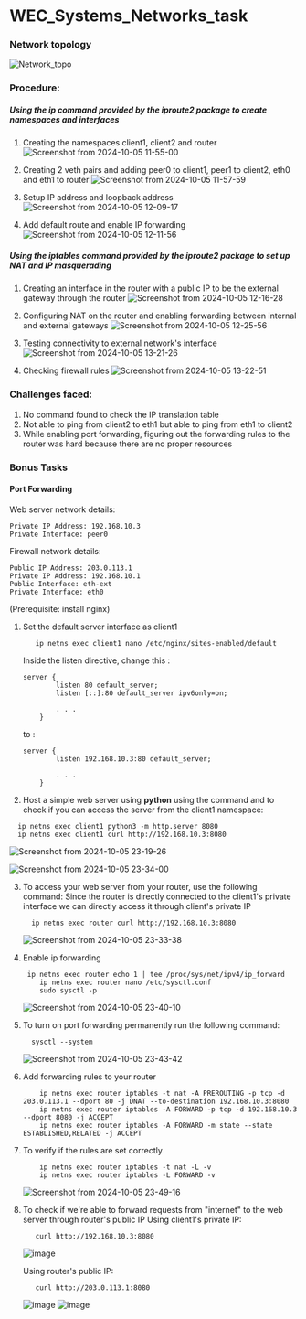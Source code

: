  # WEC_Systems_Networks_task

### Network topology
![Network_topo](https://github.com/user-attachments/assets/6fbc03a4-1c02-48f7-a324-623748b67cf4)

### Procedure:
##### Using the ip command provided by the iproute2 package to create namespaces and interfaces 
1. Creating the namespaces client1, client2 and router
   ![Screenshot from 2024-10-05 11-55-00](https://github.com/user-attachments/assets/703d8a60-9691-47ba-b5ec-b4bab7d97184)

2. Creating 2 veth pairs and adding peer0 to client1, peer1 to client2, eth0 and eth1 to router 
   ![Screenshot from 2024-10-05 11-57-59](https://github.com/user-attachments/assets/950e1fb0-e5c0-4de7-b2b8-cf031a0162a8)

3. Setup IP address and loopback address
  ![Screenshot from 2024-10-05 12-09-17](https://github.com/user-attachments/assets/a2b42a59-69a6-4b82-82fe-361781d3e8bd)

4. Add default route and enable IP forwarding
   ![Screenshot from 2024-10-05 12-11-56](https://github.com/user-attachments/assets/e9a4b7a6-c16c-4922-97b2-278d4387c485)


##### Using the iptables command provided by the iproute2 package to set up NAT and IP masquerading 
1. Creating an interface in the router with a public IP to be the external gateway through the router
   ![Screenshot from 2024-10-05 12-16-28](https://github.com/user-attachments/assets/5deada88-4fc2-4d6e-b62b-316a7f00bdd5)
     
2. Configuring NAT on the router and enabling forwarding between internal and external gateways
   ![Screenshot from 2024-10-05 12-25-56](https://github.com/user-attachments/assets/2c9e78da-dddc-4dad-bb60-3b0b66b651ef)

3. Testing connectivity to external network's interface 
   ![Screenshot from 2024-10-05 13-21-26](https://github.com/user-attachments/assets/a2f27285-ff3d-49b9-9e36-7d259815e9d4)

4. Checking firewall rules
   ![Screenshot from 2024-10-05 13-22-51](https://github.com/user-attachments/assets/107832d1-2981-4802-8a76-3b6e83639fbd)
      


### Challenges faced:
1. No command found to check the IP translation table
2. Not able to ping from client2 to eth1 but able to ping from eth1 to client2
3. While enabling port forwarding, figuring out the forwarding rules to the router was hard because there are no proper resources


### Bonus Tasks 

####  Port Forwarding

Web server network details:

    Private IP Address: 192.168.10.3
    Private Interface: peer0

Firewall network details:

    Public IP Address: 203.0.113.1
    Private IP Address: 192.168.10.1
    Public Interface: eth-ext
    Private Interface: eth0

(Prerequisite: install nginx)

1. Set the default server interface as client1
   ```
      ip netns exec client1 nano /etc/nginx/sites-enabled/default
   ```

   Inside the listen directive, change this :
   ```
   server {
           listen 80 default_server;
           listen [::]:80 default_server ipv6only=on;

           . . .
       }
   ```
   to :
   ```
   server {
           listen 192.168.10.3:80 default_server;

           . . .
       }
   ```
   
2.   Host a simple web server using **python** using the command and to check if you can access the server from the client1 namespace:

   ```
     ip netns exec client1 python3 -m http.server 8080
     ip netns exec client1 curl http://192.168.10.3:8080 
   ```

   ![Screenshot from 2024-10-05 23-19-26](https://github.com/user-attachments/assets/4ea46365-ce92-44db-9630-a6b690c76e01)

   ![Screenshot from 2024-10-05 23-34-00](https://github.com/user-attachments/assets/473a6d13-36ea-42c1-a509-d2ae3ac717ad)   


3. To access your web server from your router, use the following command:
   Since the router is directly connected to the client1's private interface we can directly access it through client's private IP

   ```
     ip netns exec router curl http://192.168.10.3:8080 
   ```

   ![Screenshot from 2024-10-05 23-33-38](https://github.com/user-attachments/assets/bb62337c-af9a-4798-b480-8e56220e590c)


4. Enable ip forwarding

   ```
    ip netns exec router echo 1 | tee /proc/sys/net/ipv4/ip_forward
       ip netns exec router nano /etc/sysctl.conf
       sudo sysctl -p
   ```
       
   ![Screenshot from 2024-10-05 23-40-10](https://github.com/user-attachments/assets/e58d704a-8f13-4783-ae19-8ef4f67f76f3)

5. To turn on port forwarding permanently run the following command:

   ```
     sysctl --system 
   ```

   ![Screenshot from 2024-10-05 23-43-42](https://github.com/user-attachments/assets/cfd5aad0-5a46-49df-88cb-89b60171b4aa)


6. Add forwarding rules to your router

   ```
       ip netns exec router iptables -t nat -A PREROUTING -p tcp -d 203.0.113.1 --dport 80 -j DNAT --to-destination 192.168.10.3:8080
       ip netns exec router iptables -A FORWARD -p tcp -d 192.168.10.3 --dport 8080 -j ACCEPT
       ip netns exec router iptables -A FORWARD -m state --state ESTABLISHED,RELATED -j ACCEPT
   ```

7. To verify if the rules are set correctly

   ```
       ip netns exec router iptables -t nat -L -v
       ip netns exec router iptables -L FORWARD -v
   ```

   ![Screenshot from 2024-10-05 23-49-16](https://github.com/user-attachments/assets/9b25765c-6593-4c23-935b-d680a401ab13)

8. To check if we're able to forward requests from "internet" to the web server through router's public IP
   Using client1's private IP:

   ```
      curl http://192.168.10.3:8080
   ```

   ![image](https://github.com/user-attachments/assets/417c0a72-fce4-493a-a871-132496c7642a)

   Using router's public IP:

   ```
      curl http://203.0.113.1:8080
   ```

   ![image](https://github.com/user-attachments/assets/4d0e3b0b-7631-4279-a705-00f062e6c1aa)
   ![image](https://github.com/user-attachments/assets/c85ae51d-c76c-4329-9177-a0f4b469f680)


   



   
   

  

   


